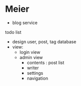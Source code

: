 # Meier
- blog service 

todo list 

- design user, post, tag database 
- view:
  - login view
  - admin view
    - contents : post list 
    - writer
    - settings
    - navigation 

